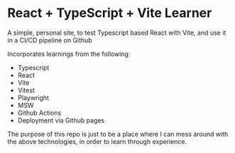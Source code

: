 # React + TypeScript + Vite Learner

A simple, personal site, to test Typescript based React with Vite, and use it in a CI/CD pipeline on Github

Incorporates learnings from the following:

- Typescript
- React
- Vite
- Vitest
- Playwright
- MSW
- Github Actions
- Deployment via Github pages

The purpose of this repo is just to be a place where I can mess around with the above technologies, in order to learn through experience.
